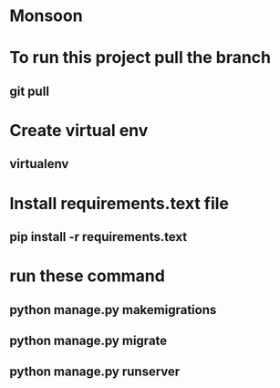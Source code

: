 # Monsoon

# To run this project pull the branch

## git pull <repo> 

# Create virtual env

## virtualenv <virtualenv name>

# Install requirements.text file

## pip install -r requirements.text

# run these command

## python manage.py makemigrations
## python manage.py migrate

## python manage.py runserver

